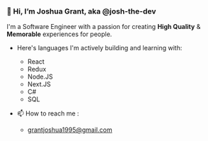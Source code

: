 ### 👋 Hi, I’m Joshua Grant, aka @josh-the-dev

I'm a Software Engineer with a passion for creating **High Quality** & **Memorable** experiences for people.

- Here's languages I'm actively building and learning with:
    - React
    - Redux
    - Node.JS
    - Next.JS
    - C#
    - SQL
  
- 📫 How to reach me : 
  - grantjoshua1995@gmail.com

<!---
josh-the-dev/josh-the-dev is a ✨ special ✨ repository because its `README.md` (this file) appears on your GitHub profile.
You can click the Preview link to take a look at your changes.
--->
